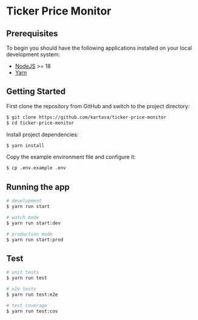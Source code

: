 # Ticker Price Monitor

## Prerequisites

To begin you should have the following applications installed on your local
development system:

- [NodeJS](https://nodejs.org/en/download/) >= 18
- [Yarn](https://classic.yarnpkg.com/lang/en/docs/install/#mac-stable)

## Getting Started

First clone the repository from GitHub and switch to the project directory:

```bash
$ git clone https://github.com/kartava/ticker-price-monitor
$ cd ticker-price-monitor
```

Install project dependencies:

```bash
$ yarn install
```

Copy the example environment file and configure it:

```bash
$ cp .env.example .env
```

## Running the app

```bash
# development
$ yarn run start

# watch mode
$ yarn run start:dev

# production mode
$ yarn run start:prod
```

## Test

```bash
# unit tests
$ yarn run test

# e2e tests
$ yarn run test:e2e

# test coverage
$ yarn run test:cov
```
